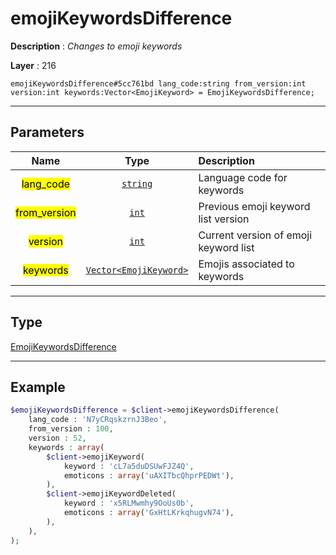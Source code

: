 # emojiKeywordsDifference

**Description** : *Changes to emoji keywords*

**Layer** : 216

```tl
emojiKeywordsDifference#5cc761bd lang_code:string from_version:int version:int keywords:Vector<EmojiKeyword> = EmojiKeywordsDifference;
```

---

## Parameters

| Name | Type | Description |
| :---: | :---: | :--- |
| <mark>lang_code</mark> | [`string`](type/string) | Language code for keywords |
| <mark>from_version</mark> | [`int`](type/int) | Previous emoji keyword list version |
| <mark>version</mark> | [`int`](type/int) | Current version of emoji keyword list |
| <mark>keywords</mark> | [`Vector<EmojiKeyword>`](type/EmojiKeyword) | Emojis associated to keywords |

---

## Type

[EmojiKeywordsDifference](type/EmojiKeywordsDifference)

---

## Example

```php
$emojiKeywordsDifference = $client->emojiKeywordsDifference(
	lang_code : 'N7yCRqskzrnJ3Beo',
	from_version : 100,
	version : 52,
	keywords : array(
		$client->emojiKeyword(
			keyword : 'cL7a5duDSUwFJZ4Q',
			emoticons : array('uAXITbcQhprPEDWt'),
		),
		$client->emojiKeywordDeleted(
			keyword : 'x5RLMwmhy9OoUs0b',
			emoticons : array('GxHtLKrkqhugvN74'),
		),
	),
);
```